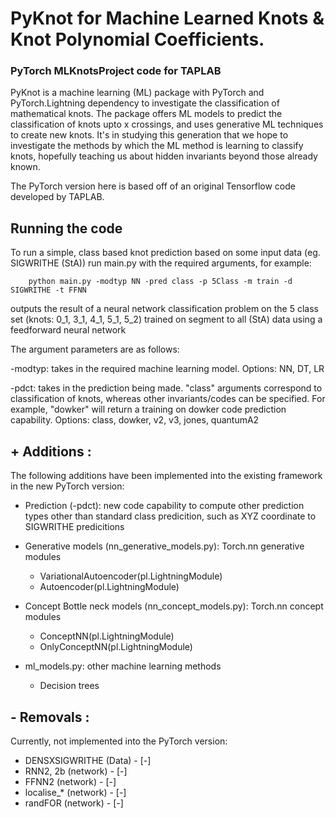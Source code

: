 # PyKnot for Machine Learned Knots & Knot Polynomial Coefficients.

### PyTorch MLKnotsProject code for TAPLAB 

PyKnot is a machine learning (ML) package with PyTorch and PyTorch.Lightning dependency to investigate the classification of mathematical knots. The package offers ML models to predict the classification of knots upto x crossings, and uses generative ML techniques to create new knots.
It's in studying this generation that we hope to investigate the methods by which the ML method is learning to classify knots, hopefully teaching us about hidden invariants beyond those already known.

The PyTorch version here is based off of an original Tensorflow code developed by TAPLAB.

## Running the code

To run a simple, class based knot prediction based on some input data (eg. SIGWRITHE (StA)) run main.py with the required arguments, for example:

```
    python main.py -modtyp NN -pred class -p 5Class -m train -d SIGWRITHE -t FFNN 
```
outputs the result of a neural network classification problem on the 5 class set (knots: 0_1, 3_1, 4_1, 5_1, 5_2) trained on segment to all (StA) data using a feedforward neural network

The argument parameters are as follows:

-modtyp: takes in the required machine learning model.
Options: NN, DT, LR

-pdct: takes in the prediction being made. "class" arguments correspond to classification of knots, whereas other invariants/codes can be specified. For example, "dowker" will return a training on dowker code prediction capability.
Options: class, dowker, v2, v3, jones, quantumA2


## +  Additions :

The following additions have been implemented into the existing framework in the new PyTorch version:

* Prediction (-pdct): new code capability to compute other prediction types other than standard class predicition, such as XYZ coordinate to SIGWRITHE predicitions

* Generative models (nn_generative_models.py): Torch.nn generative modules
    * VariationalAutoencoder(pl.LightningModule)
    * Autoencoder(pl.LightningModule)

* Concept Bottle neck models (nn_concept_models.py): Torch.nn concept modules
    * ConceptNN(pl.LightningModule) 
    * OnlyConceptNN(pl.LightningModule)

* ml_models.py: other machine learning methods
    * Decision trees

## - Removals :

Currently, not implemented into the PyTorch version:

* DENSXSIGWRITHE (Data) - [-]
* RNN2, 2b (network) - [-]
* FFNN2 (network) - [-]
* localise_* (network) - [-]
* randFOR (network) - [-]
